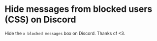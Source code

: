 # Hide messages from blocked users (CSS) on Discord
Hide the `x blocked messages` box on Discord. Thanks cf &lt;3.
